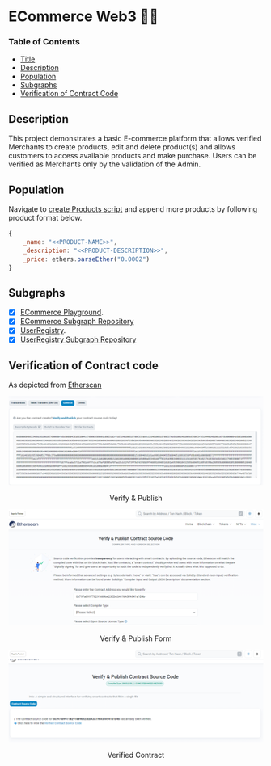 # ECommerce Web3 🛒🌐

### Table of Contents

-   [Title](#ecommerce-web3-🛒🌐)
-   [Description](#description)
-   [Population](#population)
-   [Subgraphs](#subgraphs)
-   [Verification of Contract Code](#verification-of-contract-code)

## Description

This project demonstrates a basic E-commerce platform that allows verified Merchants to create products, edit and delete product(s) and allows customers to access available products and make purchase. Users can be verified as Merchants only by the validation of the Admin.

## Population

Navigate to [create Products script](./populate/createProducts.js) and append more products by following product format below.

```js
{
    _name: "<<PRODUCT-NAME>>",
    _description: "<<PRODUCT-DESCRIPTION>>",
    _price: ethers.parseEther("0.0002")
}
```

## Subgraphs

-   [x] [ECommerce Playground](https://thegraph.com/studio/subgraph/ecommerce/playground/).
-   [x] [ECommerce Subgraph Repository](https://)
-   [x] [UserRegistry](https://thegraph.com/studio/subgraph/ecommerce-user-registry/playground/).
-   [x] [UserRegistry Subgraph Repository](https://)

## Verification of Contract code

As depicted from [Etherscan](https://sepolia.etherscan.io/)

<div align="center">
    <img src="./screenshots/verify-and-publish.png" alt="verify-and-publish">
    <p>Verify & Publish</p>
</div>

<div align="center">
    <img src="./screenshots/verify-and-publish-contract-source-code.png" alt="verify-and-publish-contract-sc-form">
    <p>Verify & Publish Form</p>
</div>

<div align="center">
    <img src="./screenshots/view-verified-contract-source-code.png" alt="view-verified-contract">
    <p>Verified Contract</p>
</div>
